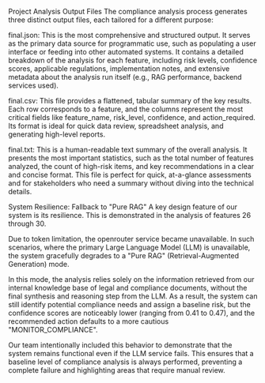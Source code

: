 Project Analysis Output Files
The compliance analysis process generates three distinct output files, each tailored for a different purpose:

final.json: This is the most comprehensive and structured output. It serves as the primary data source for programmatic use, such as populating a user interface or feeding into other automated systems. It contains a detailed breakdown of the analysis for each feature, including risk levels, confidence scores, applicable regulations, implementation notes, and extensive metadata about the analysis run itself (e.g., RAG performance, backend services used).

final.csv: This file provides a flattened, tabular summary of the key results. Each row corresponds to a feature, and the columns represent the most critical fields like feature_name, risk_level, confidence, and action_required. Its format is ideal for quick data review, spreadsheet analysis, and generating high-level reports.

final.txt: This is a human-readable text summary of the overall analysis. It presents the most important statistics, such as the total number of features analyzed, the count of high-risk items, and key recommendations in a clear and concise format. This file is perfect for quick, at-a-glance assessments and for stakeholders who need a summary without diving into the technical details.

System Resilience: Fallback to "Pure RAG"
A key design feature of our system is its resilience. This is demonstrated in the analysis of features 26 through 30.

Due to token limitation, the openrouter service became unavailable. In such scenarios, where the primary Large Language Model (LLM) is unavailable, the system gracefully degrades to a "Pure RAG" (Retrieval-Augmented Generation) mode.

In this mode, the analysis relies solely on the information retrieved from our internal knowledge base of legal and compliance documents, without the final synthesis and reasoning step from the LLM. As a result, the system can still identify potential compliance needs and assign a baseline risk, but the confidence scores are noticeably lower (ranging from 0.41 to 0.47), and the recommended action defaults to a more cautious "MONITOR_COMPLIANCE".

Our team intentionally included this behavior to demonstrate that the system remains functional even if the LLM service fails. This ensures that a baseline level of compliance analysis is always performed, preventing a complete failure and highlighting areas that require manual review.
